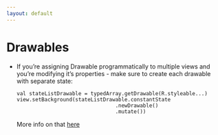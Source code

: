 ```yaml
---
layout: default
---
```


# Drawables
- If you’re assigning Drawable programmatically to multiple views and you’re modifying it’s properties - make sure to create each drawable with separate state:  
    ```
    val stateListDrawable = typedArray.getDrawable(R.styleable...)
    view.setBackground(stateListDrawable.constantState
									.newDrawable()
									.mutate())
    ```  
    More info on that [here](http://www.curious-creature.com/2009/05/02/drawable-mutations/comment-page-1/)
